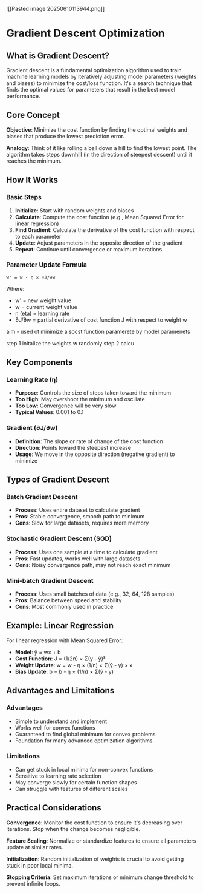
![[Pasted image 20250610113944.png]]
# Gradient Descent Optimization

## What is Gradient Descent?

Gradient descent is a fundamental optimization algorithm used to train machine learning models by iteratively adjusting model parameters (weights and biases) to minimize the cost/loss function. It's a search technique that finds the optimal values for parameters that result in the best model performance.

## Core Concept

**Objective**: Minimize the cost function by finding the optimal weights and biases that produce the lowest prediction error.

**Analogy**: Think of it like rolling a ball down a hill to find the lowest point. The algorithm takes steps downhill (in the direction of steepest descent) until it reaches the minimum.

## How It Works

### Basic Steps

1. **Initialize**: Start with random weights and biases
2. **Calculate**: Compute the cost function (e.g., Mean Squared Error for linear regression)
3. **Find Gradient**: Calculate the derivative of the cost function with respect to each parameter
4. **Update**: Adjust parameters in the opposite direction of the gradient
5. **Repeat**: Continue until convergence or maximum iterations

### Parameter Update Formula

```
w' = w - η × ∂J/∂w
```

Where:

- w' = new weight value
- w = current weight value
- η (eta) = learning rate
- ∂J/∂w = partial derivative of cost function J with respect to weight w


aim - used ot minimize a socst function paramerete by model paramenets

step 1 initalize the weights w randomly
step 2 calcu
## Key Components

### Learning Rate (η)

- **Purpose**: Controls the size of steps taken toward the minimum
- **Too High**: May overshoot the minimum and oscillate
- **Too Low**: Convergence will be very slow
- **Typical Values**: 0.001 to 0.1

### Gradient (∂J/∂w)

- **Definition**: The slope or rate of change of the cost function
- **Direction**: Points toward the steepest increase
- **Usage**: We move in the opposite direction (negative gradient) to minimize

## Types of Gradient Descent

### Batch Gradient Descent

- **Process**: Uses entire dataset to calculate gradient
- **Pros**: Stable convergence, smooth path to minimum
- **Cons**: Slow for large datasets, requires more memory

### Stochastic Gradient Descent (SGD)

- **Process**: Uses one sample at a time to calculate gradient
- **Pros**: Fast updates, works well with large datasets
- **Cons**: Noisy convergence path, may not reach exact minimum

### Mini-batch Gradient Descent

- **Process**: Uses small batches of data (e.g., 32, 64, 128 samples)
- **Pros**: Balance between speed and stability
- **Cons**: Most commonly used in practice

## Example: Linear Regression

For linear regression with Mean Squared Error:

- **Model**: ŷ = wx + b
- **Cost Function**: J = (1/2n) × Σ(y - ŷ)²
- **Weight Update**: w = w - η × (1/n) × Σ(ŷ - y) × x
- **Bias Update**: b = b - η × (1/n) × Σ(ŷ - y)

## Advantages and Limitations

### Advantages

- Simple to understand and implement
- Works well for convex functions
- Guaranteed to find global minimum for convex problems
- Foundation for many advanced optimization algorithms

### Limitations

- Can get stuck in local minima for non-convex functions
- Sensitive to learning rate selection
- May converge slowly for certain function shapes
- Can struggle with features of different scales

## Practical Considerations

**Convergence**: Monitor the cost function to ensure it's decreasing over iterations. Stop when the change becomes negligible.

**Feature Scaling**: Normalize or standardize features to ensure all parameters update at similar rates.

**Initialization**: Random initialization of weights is crucial to avoid getting stuck in poor local minima.

**Stopping Criteria**: Set maximum iterations or minimum change threshold to prevent infinite loops.